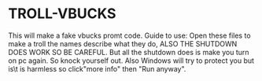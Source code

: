 # TROLL-VBUCKS
This will make a fake vbucks promt code. 
Guide to use: 
Open these files to make a troll the names describe what they do, ALSO THE SHUTDOWN DOES WORK SO BE CAREFUL. But all the shutdown does is make you turn on pc again. So knock yourself out.
Also Windows will try to protect you but is\t is harmless so click"more info" then "Run anyway".
